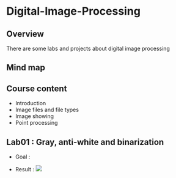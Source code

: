 # Digital-Image-Processing

## Overview
There are some labs and projects about digital image processing
>

## Mind map
>

## Course content
- Introduction
- Image files and file types
- Image showing
- Point processing
>

## Lab01 : Gray, anti-white and binarization
- Goal : 
>
- Result : 
![](https://github.com/tailer954/Digital-Image-Processing/blob/master/Image/Lab01/LAB01_sets.PNG)
>
